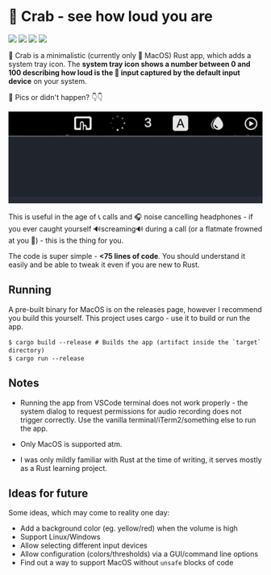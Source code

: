 # 🦀 Crab - see how loud you are

![](https://img.shields.io/tokei/lines/github/zajozor/crab)
![](https://img.shields.io/github/v/release/zajozor/crab)
![](https://img.shields.io/badge/platform-macos-blue)
![](https://img.shields.io/badge/status-maintained%20--%20contributions%20welcome-blue)

🦀 Crab is a minimalistic (currently only 🍏 MacOS) Rust app,
which adds a system tray icon.
The **system tray icon shows a number between 0 and 100 describing how loud is the 🎤 input captured by the default input device** on your system.

🎥 Pics or didn't happen? 👇👇

![tray icon](img/tray_icon.gif)

This is useful in the age of 📞 calls and 🎧 noise cancelling headphones - if you ever caught yourself 🔊screaming🔊 during a call (or a flatmate frowned at you 👀) - this is the thing for you.

The code is super simple - **<75 lines of code**. You should understand it easily and be able to tweak it even if you are new to Rust.

## Running

A pre-built binary for MacOS is on the releases page, however I recommend you build this yourself.
This project uses cargo - use it to build or run the app.

```
$ cargo build --release # Builds the app (artifact inside the `target` directory)
$ cargo run --release
```

## Notes

- Running the app from VSCode terminal does not work properly - the system dialog to request permissions for audio recording does
  not trigger correctly. Use the vanilla terminal/iTerm2/something else to run the app.

- Only MacOS is supported atm.

- I was only mildly familiar with Rust at the time of writing, it serves mostly as a Rust learning project.

## Ideas for future

Some ideas, which may come to reality one day:

- Add a background color (eg. yellow/red) when the volume is high
- Support Linux/Windows
- Allow selecting different input devices
- Allow configuration (colors/thresholds) via a GUI/command line options
- Find out a way to support MacOS without `unsafe` blocks of code
